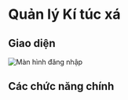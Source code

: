 ﻿# Quản lý Kí túc xá

## Giao diện

![Màn hình đăng nhập](/tree/master/QLKTX/Resources/login_screenshoot.png)


## Các chức năng chính